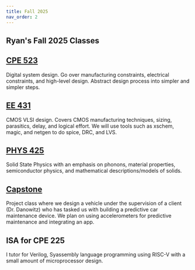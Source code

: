 ```yaml
---
title: Fall 2025
nav_order: 2
---
```


## Ryan's Fall 2025 Classes 

## [CPE 523](CPE523/cpe523.md) 

Digital system design. Go over manufacturing constraints, electrical constraints, and high-level design. Abstract design process into simpler and simpler steps. 

## [EE 431](EE431/EE431.md) 

CMOS VLSI design. Covers CMOS manufacturing techniques, sizing, parasitics, delay, and logical effort. We will use tools such as xschem, magic, and netgen to do spice, DRC, and LVS.

## [PHYS 425](PHYS425/PHYS425.md)

Solid State Physics with an emphasis on phonons, material properties, semiconductor physics, and mathematical descriptions/models of solids.

## [Capstone](CAPSTONE/capstone.md)

Project class where we design a vehicle under the supervision of a client (Dr. Danowitz) who has tasked us with building a predictive car maintenance device. We plan on using accelerometers for predictive maintenance and integrating an app. 

## ISA for CPE 225 

 I tutor for Verilog, Syassembly language programming using RISC-V with a small amount of microprocessor design. 